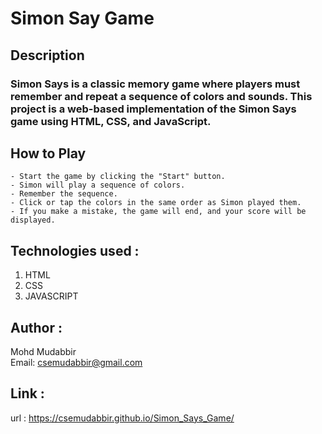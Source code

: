 # Simon Say Game

## Description
### Simon Says is a classic memory game where players must remember and repeat a sequence of colors and sounds. This project is a web-based implementation of the Simon Says game using HTML, CSS, and JavaScript.

## How to Play
    - Start the game by clicking the "Start" button.
    - Simon will play a sequence of colors.
    - Remember the sequence.
    - Click or tap the colors in the same order as Simon played them.
    - If you make a mistake, the game will end, and your score will be displayed.


## Technologies used :
   1. HTML
   2. CSS
   3. JAVASCRIPT

## Author :
   Mohd Mudabbir <br>
   Email: csemudabbir@gmail.com

## Link :
   url : https://csemudabbir.github.io/Simon_Says_Game/